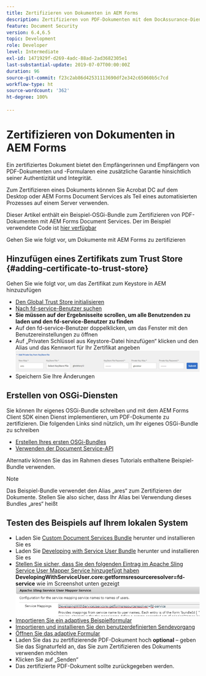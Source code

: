 ```yaml
---
title: Zertifizieren von Dokumenten in AEM Forms
description: Zertifizieren von PDF-Dokumenten mit dem DocAssurance-Dienst in AEM Forms
feature: Document Security
version: 6.4,6.5
topic: Development
role: Developer
level: Intermediate
exl-id: 1471929f-d269-4adc-88ad-2ad3682305e1
last-substantial-update: 2019-07-07T00:00:00Z
duration: 96
source-git-commit: f23c2ab86d42531113690df2e342c65060b5c7cd
workflow-type: ht
source-wordcount: '362'
ht-degree: 100%

---
```


# Zertifizieren von Dokumenten in AEM Forms

Ein zertifiziertes Dokument bietet den Empfängerinnen und Empfängern von PDF-Dokumenten und -Formularen eine zusätzliche Garantie hinsichtlich seiner Authentizität und Integrität.

Zum Zertifizieren eines Dokuments können Sie Acrobat DC auf dem Desktop oder AEM Forms Document Services als Teil eines automatisierten Prozesses auf einem Server verwenden.

Dieser Artikel enthält ein Beispiel-OSGi-Bundle zum Zertifizieren von PDF-Dokumenten mit AEM Forms Document Services. Der im Beispiel verwendete Code ist [hier verfügbar](https://helpx.adobe.com/de/experience-manager/6-4/forms/using/aem-document-services-programmatically.html)

Gehen Sie wie folgt vor, um Dokumente mit AEM Forms zu zertifizieren

## Hinzufügen eines Zertifikats zum Trust Store {#adding-certificate-to-trust-store}

Gehen Sie wie folgt vor, um das Zertifikat zum Keystore in AEM hinzuzufügen

* [Den Global Trust Store initialisieren](http://localhost:4502/libs/granite/security/content/truststore.html)
* [Nach fd-service-Benutzer suchen](http://localhost:4502/security/users.html)
* **Sie müssen auf der Ergebnisseite scrollen, um alle Benutzenden zu laden und den fd-service-Benutzer zu finden**
* Auf den fd-service-Benutzer doppelklicken, um das Fenster mit den Benutzereinstellungen zu öffnen
* Auf „Privaten Schlüssel aus Keystore-Datei hinzufügen“ klicken und den Alias und das Kennwort für Ihr Zertifikat angeben
  ![add-certificate](assets/adding-certificate-keystore.PNG)
* Speichern Sie Ihre Änderungen

## Erstellen von OSGi-Diensten

Sie können Ihr eigenes OSGi-Bundle schreiben und mit dem AEM Forms Client SDK einen Dienst implementieren, um PDF-Dokumente zu zertifizieren. Die folgenden Links sind nützlich, um Ihr eigenes OSGi-Bundle zu schreiben

* [Erstellen Ihres ersten OSGi-Bundles](https://helpx.adobe.com/de/experience-manager/using/maven_arch13.html)
* [Verwenden der Document Service-API](https://helpx.adobe.com/de/experience-manager/6-4/forms/using/aem-document-services-programmatically.html)

Alternativ können Sie das im Rahmen dieses Tutorials enthaltene Beispiel-Bundle verwenden.

>[!NOTE]
>
>Das Beispiel-Bundle verwendet den Alias „ares“ zum Zertifizieren der Dokumente. Stellen Sie also sicher, dass Ihr Alias bei Verwendung dieses Bundles „ares“ heißt

## Testen des Beispiels auf Ihrem lokalen System

* Laden Sie [Custom Document Services Bundle](/help/forms/assets/common-osgi-bundles/AEMFormsDocumentServices.core-1.0-SNAPSHOT.jar) herunter und installieren Sie es
* Laden Sie [Developing with Service User Bundle](/help/forms/assets/common-osgi-bundles/DevelopingWithServiceUser.jar) herunter und installieren Sie es
* [Stellen Sie sicher, dass Sie den folgenden Eintrag im Apache Sling Service User Mapper Service hinzugefügt haben](http://localhost:4502/system/console/configMgr)
  **DevelopingWithServiceUser.core:getformsresourceresolver=fd-service** wie im Screenshot unten gezeigt
  ![User-Mapper](assets/user-mapper-service.PNG)
* [Importieren Sie ein adaptives Beispielformular](assets/certify-pdf-af.zip)
* [Importieren und installieren Sie den benutzerdefinierten Sendevorgang](assets/custom-submit-certify.zip)
* [Öffnen Sie das adaptive Formular](http://localhost:4502/content/dam/formsanddocuments/certifypdf/jcr:content?wcmmode=disabled)
* Laden Sie das zu zertifizierende PDF-Dokument hoch
  **optional** – geben Sie das Signaturfeld an, das Sie zum Zertifizieren des Dokuments verwenden möchten
* Klicken Sie auf „Senden“
* Das zertifizierte PDF-Dokument sollte zurückgegeben werden.
